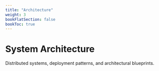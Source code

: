 ```yaml
---
title: "Architecture"
weight: 3
bookFlatSection: false
bookToc: true
---
```


# System Architecture

Distributed systems, deployment patterns, and architectural blueprints.